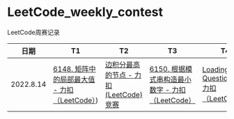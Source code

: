 # LeetCode_weekly_contest
LeetCode周赛记录

| 日期      | T1                                                           | T2                                                           | T3                                                           | T4                                                           |
| --------- | ------------------------------------------------------------ | ------------------------------------------------------------ | ------------------------------------------------------------ | ------------------------------------------------------------ |
| 2022.8.14 | [6148. 矩阵中的局部最大值 - 力扣（LeetCode）](https://leetcode.cn/problems/largest-local-values-in-a-matrix/)) | [边积分最高的节点 - 力扣 (LeetCode) 竞赛](https://leetcode.cn/contest/weekly-contest-306/problems/node-with-highest-edge-score/) | [6150. 根据模式串构造最小数字 - 力扣（LeetCode）](https://leetcode.cn/problems/construct-smallest-number-from-di-string/) | [Loading Question... - 力扣（LeetCode）](https://leetcode.cn/problems/count-special-integers/) |

